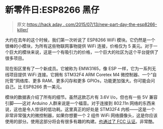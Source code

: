 # 新零件日:ESP8266 黑仔

> 原文:[https://hack aday . com/2015/07/13/new-part-day-the-esp8266-killer/](https://hackaday.com/2015/07/13/new-part-day-the-esp8266-killer/)

大约在去年的这个时候，我们第一次听说了 ESP8266 WiFi 模块。它仍然是一个很棒的小模块，为所有这些物联网事物提供 WiFi 连接，价格仅为 5 美元。对于一个巨大的模块来说，这是一个有吸引力的价格，一个巨大的社区为这个平台提供了很多项目。

现在街区里有了一个新成员。它被称为 EMW3165，像 ESP 一样，它为一系列无线项目提供 WiFi 连接。它拥有 STM32F4 ARM Coretex M4 微控制器、一个“自托管”网络库、更多 RAM、更多闪存和更多 GPIOs，功能更加强大。你可能会问自己。比 ESP8266 贵一美元。

模块的数据表介绍了所有的细节。虽然这款芯片有 3.6V I/o，但也有一些 5V 兼容引脚——这对 Arduino 人群来说是一个福音。对于连接到 802.11n 网络的东西来说，这也是令人惊讶的低功耗。这里真正的好处是 STM32F4 内核——这是一个非常非常强大的微控制器，如果你想要一个 2 组件 WiFi 网络摄像头，这是你应该使用的部分。使用这部分将会有很多有趣的构建。[也通过了 FCC 认证](https://hackaday.com/wp-content/uploads/2015/07/fccid-io-2551077.pdf)。非常酷。